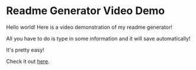 
  <h1>Readme Generator Video Demo</h1>
  <p>Hello world!  Here is a video demonstration of my readme generator!</p>
  <p>All you have to do is type in some information and it will save automatically!</p>
  <p>It's pretty easy!</p>
  <p>Check it out <a href="https://www.tvovermind.com/wp-content/uploads/2017/12/Cameo-Dodgeball.jpg">here</a>.</p>
  